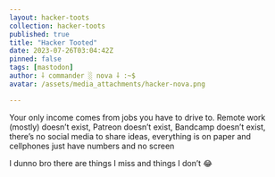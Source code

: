 ```yaml
---
layout: hacker-toots
collection: hacker-toots
published: true
title: "Hacker Tooted"
date: 2023-07-26T03:04:42Z
pinned: false
tags: [mastodon]
author: ⸸ commander ░ nova ⸸ :~$
avatar: /assets/media_attachments/hacker-nova.png

---
```


<p>Your only income comes from jobs you have to drive to. Remote work (mostly) doesn’t exist, Patreon doesn’t exist, Bandcamp doesn’t exist, there’s no social media to share ideas, everything is on paper and cellphones just have numbers and no screen</p><p>I dunno bro there are things I miss and things I don’t 😂</p>


